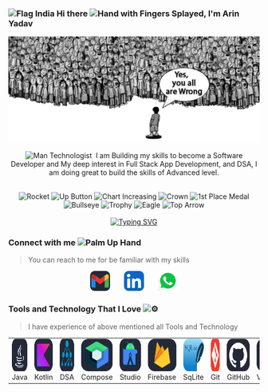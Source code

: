 ###  <img src="https://raw.githubusercontent.com/Tarikul-Islam-Anik/Telegram-Animated-Emojis/main/Flags/Flag%20India.webp" alt="Flag India" width="35" height="35" /> Hi there <img src="https://raw.githubusercontent.com/Tarikul-Islam-Anik/Animated-Fluent-Emojis/master/Emojis/Hand%20gestures/Hand%20with%20Fingers%20Splayed.png" alt="Hand with Fingers Splayed" width="25" height="25" />, I'm Arin Yadav 
<div>
<img src="https://github.com/Arinyadav1/Arinyadav1/blob/ba7bdb035e302610b44f6bed93330e1340d6f766/bannerNew.svg" alt= "👋 Hi there! I'm Arin Yadav" title="👋 Hi there! I'm Arin Yadav"/> 
</div>
<div>

<p align="center"><img src="https://raw.githubusercontent.com/Tarikul-Islam-Anik/Telegram-Animated-Emojis/main/People/Man%20Technologist.webp" alt="Man Technologist" width="30" height="30" /> &#8287;I am Building my skills to become a Software Developer and My deep interest in Full Stack App Development, and DSA, I am doing great to build the skills of Advanced level. </p>
 
<br>
<div align="center">
<img src="https://raw.githubusercontent.com/Tarikul-Islam-Anik/Animated-Fluent-Emojis/master/Emojis/Travel%20and%20places/Rocket.png" alt="Rocket" width="28" height="28" />
<img src="https://raw.githubusercontent.com/Tarikul-Islam-Anik/Telegram-Animated-Emojis/main/Symbols/Up%20Button.webp" alt="Up Button" width="30" height="30" />  
<img src="https://raw.githubusercontent.com/Tarikul-Islam-Anik/Telegram-Animated-Emojis/main/Objects/Chart%20Increasing.webp" alt="Chart Increasing" width="27" height="27" />
<img src="https://raw.githubusercontent.com/Tarikul-Islam-Anik/Telegram-Animated-Emojis/main/Objects/Crown.webp" alt="Crown" width="30" height="30" />
  <img src="https://raw.githubusercontent.com/Tarikul-Islam-Anik/Telegram-Animated-Emojis/main/Activity/1st%20Place%20Medal.webp" alt="1st Place Medal" width="30" height="30" />
  <img src="https://raw.githubusercontent.com/Tarikul-Islam-Anik/Animated-Fluent-Emojis/master/Emojis/Activities/Bullseye.png" alt="Bullseye" width="30" height="30" />
  <img src="https://raw.githubusercontent.com/Tarikul-Islam-Anik/Telegram-Animated-Emojis/main/Activity/Trophy.webp" alt="Trophy" width="30" height="30" />
  <img src="https://raw.githubusercontent.com/Tarikul-Islam-Anik/Animated-Fluent-Emojis/master/Emojis/Animals/Eagle.png" alt="Eagle" width="30" height="30" />
<img src="https://raw.githubusercontent.com/Tarikul-Islam-Anik/Telegram-Animated-Emojis/main/Symbols/Top%20Arrow.webp" alt="Top Arrow" width="32" height="32" />
</div>
<br>

<div align="center">
<a href="https://git.io/typing-svg"><img src="https://readme-typing-svg.demolab.com?font=Fira+Code&pause=1000&center=true&vCenter=true&width=550&lines=I+am+Full+Stack+App+Developer;Logic+Builder+and+Problem+Solver;I+am+Building+Myself+for+Beat+the+Future+;I+am+Passionate+to+Learning+New+Things+always" alt="Typing SVG" /></a>
  <p></p>
</div>






<!-- Social icons section -->
### Connect with me <img src="https://raw.githubusercontent.com/Tarikul-Islam-Anik/Animated-Fluent-Emojis/master/Emojis/Hand%20gestures/Palm%20Up%20Hand.png" alt="Palm Up Hand" width="25" height="25" />
> You can reach to me for be familiar with my skills
<p align="center">
  <a href="mailto:arinyadav98@gmail.com"><img width="40px" alt="Gmail" title="Gmail" src="https://github.com/tandpfun/skill-icons/blob/65dea6c4eaca7da319e552c09f4cf5a9a8dab2c8/icons/Gmail-Dark.svg"/></a>
  &#8287;&#8287;&#8287;&#8287;&#8287;
  <a href="https://www.linkedin.com/in/arin-yadav-040785245/"><img width="40px" alt="LinkedIn" title="LinkedIn" src="https://github.com/tandpfun/skill-icons/blob/65dea6c4eaca7da319e552c09f4cf5a9a8dab2c8/icons/LinkedIn.svg"/></a>
  &#8287;&#8287;&#8287;&#8287;&#8287;
  <a href="https://wa.me/919027899549"><img width="40px" alt="whatsapp" title="Whatapp" src="https://github.com/appicons/Whatsapp/blob/22e69b920f94a974b7bb308a76c9341821e48fec/icons/whatsapp_194x194.png"/></a>
  </p>

### Tools and Technology That I Love <img src="https://fonts.gstatic.com/s/e/notoemoji/latest/2699_fe0f/512.gif" alt="⚙" width="25" height="25">

> I have experience of above mentioned all Tools and Technology

<div align="center">
<table>
  <tr>
    <td align="center" width="120" >
        <img src="https://github.com/tandpfun/skill-icons/blob/65dea6c4eaca7da319e552c09f4cf5a9a8dab2c8/icons/Java-Dark.svg" width="65" height="65" />
      <br>Java
    </td>
    <td align="center" width="96">
        <img src="https://github.com/tandpfun/skill-icons/blob/65dea6c4eaca7da319e552c09f4cf5a9a8dab2c8/icons/Kotlin-Dark.svg" alt="kotlin" width="65" height="65" />
      <br>Kotlin
    </td>
    <td align="center"width="96">
        <img src="https://github.com/Arinyadav1/Arinyadav1/blob/26c6cf20ebe2437939a2d899cfcf242b7418b264/dsa.svg" alt="dsa" width="65" height="65" />
      <br>DSA
    </td>
    <td align="center" width="96">
        <img src="https://github.com/Arinyadav1/Arinyadav1/blob/26c6cf20ebe2437939a2d899cfcf242b7418b264/compose.svg" alt="compose" width="65" height="65" />
      <br>Compose
    </td>
    <td align="center" width="96">
        <img src="https://github.com/tandpfun/skill-icons/blob/65dea6c4eaca7da319e552c09f4cf5a9a8dab2c8/icons/AndroidStudio-Dark.svg" alt="android studio" width="65" height="65" />
      <br>Studio
    </td>
       <td align="center" width="96">
        <img src="https://github.com/tandpfun/skill-icons/blob/65dea6c4eaca7da319e552c09f4cf5a9a8dab2c8/icons/Firebase-Dark.svg" alt="firebase" width="65" height="65" />
      <br>Firebase
    </td>
       <td align="center" width="96">
        <img src="https://github.com/tandpfun/skill-icons/blob/65dea6c4eaca7da319e552c09f4cf5a9a8dab2c8/icons/SQLite.svg" width="65" height="65" alt="sqlite" />
      <br>SqLite
    </td>
          <td align="center" width="96">
        <img src="https://github.com/tandpfun/skill-icons/blob/65dea6c4eaca7da319e552c09f4cf5a9a8dab2c8/icons/Git.svg" width="65" height="65" alt="git" />
      <br>Git
    </td>
          <td align="center" width="96" >
        <img src="https://github.com/tandpfun/skill-icons/blob/65dea6c4eaca7da319e552c09f4cf5a9a8dab2c8/icons/Github-Dark.svg" width="65" height="65" alt="Github" />
      <br>GitHub
    </td>
    <td align="center" width="96">
        <img src="https://github.com/tandpfun/skill-icons/blob/65dea6c4eaca7da319e552c09f4cf5a9a8dab2c8/icons/VSCode-Dark.svg" alt="vscode" width="65" height="65" />
      <br>VsCode
    </td>
  </tr>
 
</table>
</div>
</table>


